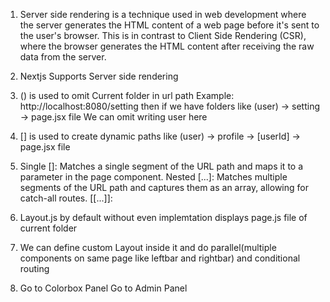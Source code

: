 1) Server side rendering is a technique used in web development where the server generates the HTML content of a web page before it's sent to the user's browser. This is in contrast to Client Side Rendering (CSR), where the browser generates the HTML content after receiving the raw data from the server.

2) Nextjs Supports Server side rendering

3) () is used to omit Current folder in url path
Example: http://localhost:8080/setting
then if we have folders like (user) -> setting -> page.jsx file
We can omit writing user here

4) [] is used to create dynamic paths like (user) -> profile -> [userId] -> page.jsx file

5) Single []: Matches a single segment of the URL path and maps it to a parameter in the page component.
Nested [...]: Matches multiple segments of the URL path and captures them as an array, allowing for catch-all routes.
[[...]]: 

6) Layout.js by default without even implemtation displays page.js file of current folder

7) We can define custom Layout inside it and do parallel(multiple components on same page like leftbar and rightbar) and conditional routing

8) <Link href = '/colorbox'>Go to Colorbox Panel</Link>
   <Link href = {`/user/profile/${id}`}>Go to Admin Panel</Link>
